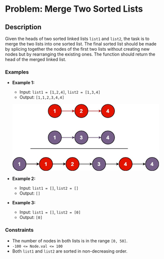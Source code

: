 # Problem: Merge Two Sorted Lists

## Description

Given the heads of two sorted linked lists `list1` and `list2`, the task is to merge the two lists into one sorted list. The final sorted list should be made by splicing together the nodes of the first two lists without creating new nodes but by rearranging the existing ones. The function should return the head of the merged linked list.

### Examples

- **Example 1:**
  - Input: `list1 = [1,2,4]`, `list2 = [1,3,4]`
  - Output: `[1,1,2,3,4,4]`
  
  ![Merge Two Sorted Lists Example](merge_ex1.jpg "Merge Example")

- **Example 2:**
  - Input: `list1 = []`, `list2 = []`
  - Output: `[]`

- **Example 3:**
  - Input: `list1 = []`, `list2 = [0]`
  - Output: `[0]`

### Constraints

- The number of nodes in both lists is in the range `[0, 50]`.
- `-100 <= Node.val <= 100`
- Both `list1` and `list2` are sorted in non-decreasing order.